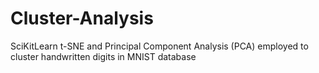 # Cluster-Analysis
SciKitLearn t-SNE and Principal Component Analysis (PCA)  employed to cluster handwritten digits in MNIST database
